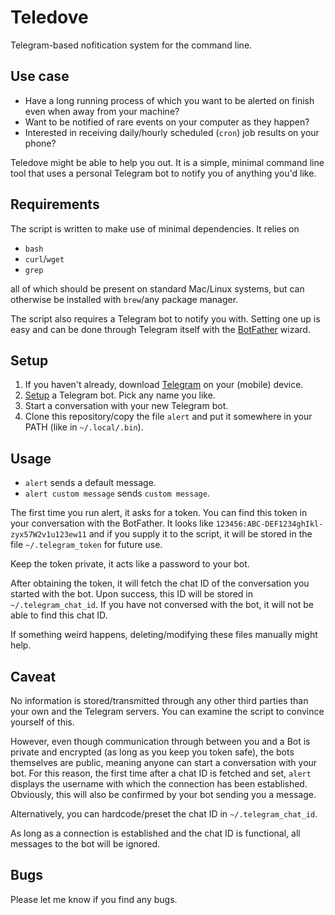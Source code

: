 # Teledove

Telegram-based nofitication system for the command line. 

## Use case

 - Have a long running process of which you want to be alerted on finish even when away from your machine?
 - Want to be notified of rare events on your computer as they happen?
 - Interested in receiving daily/hourly scheduled (`cron`) job results on your phone?

Teledove might be able to help you out. It is a simple, minimal command line tool that uses a personal Telegram bot to notify you of anything you'd like.

## Requirements

The script is written to make use of minimal dependencies. It relies on

 - `bash`
 - `curl`/`wget`
 - `grep`

all of which should be present on standard Mac/Linux systems, but can otherwise be installed with `brew`/any package manager.

The script also requires a Telegram bot to notify you with. Setting one up is easy and can be done through Telegram itself with the [BotFather](https://telegram.me/botfather) wizard.

## Setup

1. If you haven't already, download [Telegram](https://telegram.org/) on your (mobile) device.
2. [Setup](https://telegram.me/botfather) a Telegram bot. Pick any name you like.
3. Start a conversation with your new Telegram bot.
4. Clone this repository/copy the file `alert` and put it somewhere in your PATH (like in `~/.local/.bin`).

## Usage

 - `alert` sends a default message.
 - `alert custom message` sends `custom message`.

The first time you run alert, it asks for a token. You can find this token in your conversation with the BotFather. It looks like `123456:ABC-DEF1234ghIkl-zyx57W2v1u123ew11` and if you supply it to the script, it will be stored in the file `~/.telegram_token` for future use.

Keep the token private, it acts like a password to your bot.

After obtaining the token, it will fetch the chat ID of the conversation you started with the bot.
Upon success, this ID will be stored in `~/.telegram_chat_id`. If you have not conversed with the bot, it will not be able to find this chat ID.

If something weird happens, deleting/modifying these files manually might help.

## Caveat

No information is stored/transmitted through any other third parties than your own and the Telegram servers. You can examine the script to convince yourself of this.

However, even though communication through between you and a Bot is private and encrypted (as long as you keep you token safe), the bots themselves are public, meaning anyone can start a conversation with your bot.
For this reason, the first time after a chat ID is fetched and set, `alert` displays the username with which the connection has been established. Obviously, this will also be confirmed by your bot sending you a message.

Alternatively, you can hardcode/preset the chat ID in `~/.telegram_chat_id`.

As long as a connection is established and the chat ID is functional, all messages to the bot will be ignored.

## Bugs

Please let me know if you find any bugs.
